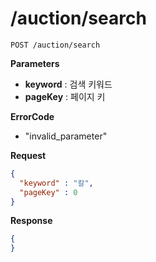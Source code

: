 /auction/search
====

```
POST /auction/search
```

__Parameters__
* __keyword__ : 검색 키워드
* __pageKey__ : 페이지 키


__ErrorCode__
* "invalid_parameter"

__Request__
```json
{
  "keyword" : "칼",
  "pageKey" : 0
}
```

__Response__
```json
{
}
```

